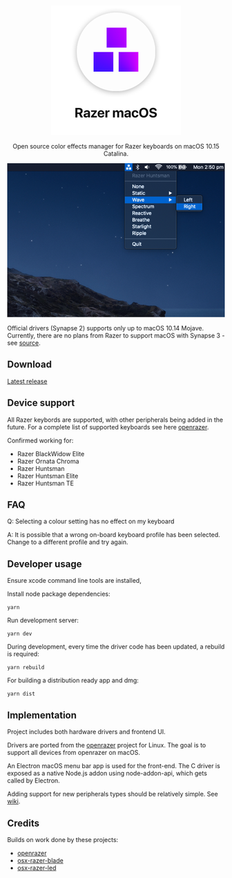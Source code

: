 
<p align="center">
  <img src="resources/hero.png" alt="keyboard demo pic" />
  <p align="center">Open source color effects manager for Razer keyboards on macOS 10.15 Catalina.</p>
</p>

<p align="center">
  <img src="https://raw.githubusercontent.com/1kc/razer-macos/master/screenshots/dark.png">
</p>

Official drivers (Synapse 2) supports only up to macOS 10.14 Mojave. Currently, there are no plans from Razer to support macOS with Synapse 3 - see [source](https://support.razer.com/articles/1543762911).

## Download
[Latest release](https://github.com/1kc/razer-macos/releases)

## Device support

All Razer keybords are supported, with other peripherals being added in the future.
For a complete list of supported keyboards see here [openrazer](https://openrazer.github.io).

Confirmed working for:

* Razer BlackWidow Elite
* Razer Ornata Chroma
* Razer Huntsman
* Razer Huntsman Elite
* Razer Huntsman TE

## FAQ

Q: Selecting a colour setting has no effect on my keyboard

A: It is possible that a wrong on-board keyboard profile has been selected. Change to a different profile and try again.

## Developer usage

Ensure xcode command line tools are installed,

Install node package dependencies:

    yarn

Run development server:

    yarn dev

During development, every time the driver code has been updated, a rebuild is required:

    yarn rebuild

For building a distribution ready app and dmg:

    yarn dist


## Implementation

Project includes both hardware drivers and frontend UI.

Drivers are ported from the [openrazer](https://github.com/openrazer/openrazer) project for Linux.
The goal is to support all devices from openrazer on macOS.

An Electron macOS menu bar app is used for the front-end. 
The C driver is exposed as a native Node.js addon using node-addon-api, which gets called by Electron.

Adding support for new peripherals types should be relatively simple. See [wiki](https://github.com/1kc/razer-macos/wiki).

## Credits

Builds on work done by these projects:

* [openrazer](https://github.com/openrazer/openrazer)
* [osx-razer-blade](https://github.com/kprinssu/osx-razer-blade)
* [osx-razer-led](https://github.com/dylanparker/osx-razer-led)
